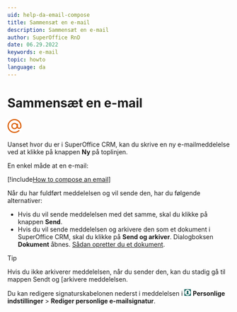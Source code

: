 ```yaml
---
uid: help-da-email-compose
title: Sammensæt en e-mail
description: Sammensæt en e-mail
author: SuperOffice RnD
date: 06.29.2022
keywords: e-mail
topic: howto
language: da
---
```


# Sammensæt en e-mail

![ikon][img2]

Uanset hvor du er i SuperOffice CRM, kan du skrive en ny e-mailmeddelelse ved at klikke på knappen **Ny** på toplinjen.

En enkel måde at en e-mail:

[!include[How to compose an email](includes/howto-compose-email.md)]

Når du har fuldført meddelelsen og vil sende den, har du følgende alternativer:

* Hvis du vil sende meddelelsen med det samme, skal du klikke på knappen **Send**.
* Hvis du vil sende meddelelsen og arkivere den som et dokument i SuperOffice CRM, skal du klikke på **Send og arkiver**. Dialogboksen **Dokument** åbnes. [Sådan opretter du et dokument][1].

> [!TIP]
> Hvis du ikke arkiverer meddelelsen, når du sender den, kan du stadig gå til mappen Sendt og [arkivere meddelelsen.
>
> Du kan redigere signaturskabelonen nederst i meddelelsen i ![ikon][img1] **Personlige indstillinger** > **Rediger personlige e-mailsignatur**.

<!-- Referenced links -->
[1]: ../../document/learn/create.md

<!-- Referenced images -->
[img1]: ../../../media/icons/personal-settings-small.png
[img2]: ../../../../common/icons/nav-inbox-h32.png
